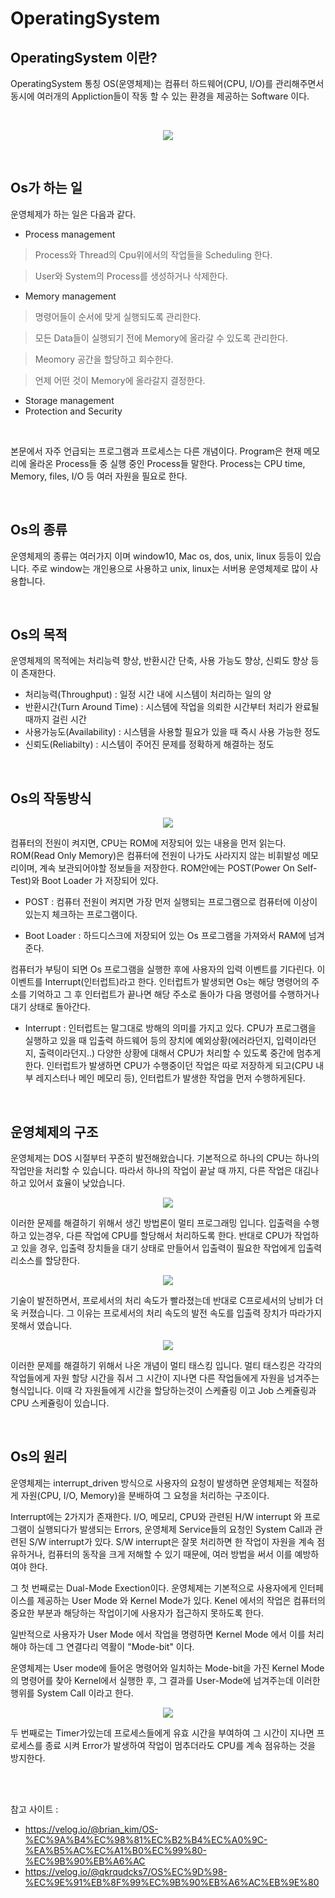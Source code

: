 # OperatingSystem

## OperatingSystem 이란?
OperatingSystem 통칭 OS(운영체제)는 컴퓨터 하드웨어(CPU, I/O)를 관리해주면서 동시에 여러개의 Appliction들이 작동 할 수 있는 환경을 제공하는 Software 이다.

<br>

<p align = "center">
    <img src = "../Pictures\OperatingSystem_1.png">
</p>

<br>

## Os가 하는 일
운영체제가 하는  일은 다음과 같다.

* Process management

> Process와 Thread의 Cpu위에서의 작업들을 Scheduling 한다.

> User와 System의 Process를 생성하거나 삭제한다.

* Memory management

> 명령어들이 순서에 맞게 실행되도록 관리한다.

> 모든 Data들이 실행되기 전에 Memory에 올라갈 수 있도록 관리한다.

> Meomory 공간을 할당하고 회수한다.

> 언제 어떤 것이 Memory에 올라갈지 결정한다.

* Storage management
* Protection and Security
  
<br>

본문에서 자주 언급되는 프로그램과 프로세스는 다른 개념이다.
Program은 현재 메모리에 올라온 Process들 중 실행 중인 Process들 말한다. Process는 CPU time, Memory, files, I/O 등 여러 자원을 필요로 한다.

<br>

## Os의 종류
운영체제의 종류는 여러가지 이며 window10, Mac os, dos, unix, linux 등등이 있습니다. 주로 window는 개인용으로 사용하고 unix, linux는 서버용 운영체제로 많이 사용합니다.

<br>

## Os의 목적
운영체제의 목적에는 처리능력 향상, 반환시간 단축, 사용 가능도 향상, 신뢰도 향상 등이 존재한다.

* 처리능력(Throughput) : 일정 시간 내에 시스템이 처리하는 일의 양
* 반환시간(Turn Around Time) : 시스템에 작업을 의뢰한 시간부터 처리가 완료될 때까지 걸린 시간
* 사용가능도(Availability) : 시스템을 사용할 필요가 있을 때 즉시 사용 가능한 정도
* 신뢰도(Reliabilty) : 시스템이 주어진 문제를 정확하게 해결하는 정도


<br>

## Os의 작동방식


<p align = "center">
    <img src = "../Pictures\OperatingSystem_2.png">
</p>

컴퓨터의 전원이 켜지면, CPU는 ROM에 저장되어 있는 내용을 먼저 읽는다. ROM(Read Only Memory)은 컴퓨터에 전원이 나가도 사라지지 않는 비휘발성 메모리이며, 계속 보관되어야할 정보들을 저장한다. ROM안에는 POST(Power On Self-Test)와 Boot Loader 가 저장되어 있다.

* POST : 컴퓨터 전원이 켜지면 가장 먼저 실행되는 프로그램으로 컴퓨터에 이상이 있는지 체크하는 프로그램이다. 

* Boot Loader : 하드디스크에 저장되어 있는 Os 프로그램을 가져와서 RAM에 넘겨준다.

컴퓨터가 부팅이 되면 Os 프로그램을 실행한 후에 사용자의 입력 이벤트를 기다린다. 이 이벤트를 
Interrupt(인터럽트)라고 한다. 인터럽트가 발생되면 Os는 해당 명령어의 주소를 기억하고 그 후 인터럽트가 끝나면 해당 주소로 돌아가 다음 명령어를 수행하거나 대기 상태로 돌아간다.

* Interrupt : 인터럽트는 말그대로 방해의 의미를 가지고 있다. CPU가 프로그램을 실행하고 있을 때 입출력 하드웨어 등의 장치에 예외상황(에러라던지, 입력이라던지, 출력이라던지..) 다양한 상황에 대해서 CPU가 처리할 수 있도록 중간에 멈추게 한다. 인터럽트가 발생하면 CPU가 수행중이던 작업은 따로 저장하게 되고(CPU 내부 레지스터나 메인 메모리 등), 인터럽트가 발생한 작업을 먼저 수행하게된다.
  

<br>


## 운영체제의 구조

운영체제는 DOS 시절부터 꾸준히 발전해왔습니다. 기본적으로 하나의 CPU는 하나의 작업만을 처리할 수 있습니다. 따라서 하나의 작업이 끝날 때 까지, 다른 작업은 대김나 하고 있어서 효율이 낮았습니다.

<p align = "center">
    <img src = "../Pictures\OperatingSystem_3.png">
</p>

이러한 문제를 해결하기 위해서 생긴 방법론이 멀티 프로그래밍 입니다. 입출력을 수행하고 있는경우, 다른 작업에 CPU를 할당해서 처리하도록 한다. 반대로 CPU가 작업하고 있을 경우, 입출력 장치들을 대기 상태로 만들어서 입출력이 필요한 작업에게 입출력 리소스를 할당한다.

<p align = "center">
    <img src = "../Pictures\OperatingSystem_4.png">
</p>

기술이 발전하면서, 프로세서의 처리 속도가 빨라졌는데 반대로 C프로세서의 낭비가 더욱 커졌습니다. 그 이유는 프로세서의 처리 속도의 발전 속도를 입출력 장치가 따라가지 못해서 였습니다. 

<p align = "center">
    <img src = "../Pictures\OperatingSystem_5.png">
</p>

이러한 문제를 해결하기 위해서 나온 개념이 멀티 태스킹 입니다. 멀티 태스킹은 각각의 작업들에게 자원 할당 시간을 줘서 그 시간이 지나면 다른 작업들에게 자원을 넘겨주는 형식입니다. 이때 각 자원들에게 시간을 할당하는것이 스케쥴링 이고 Job 스케쥴링과 CPU 스케쥴링이 있습니다. 

<br>

## Os의 원리

운영체제는 interrupt_driven 방식으로 사용자의 요청이 발생하면 운영체제는 적절하게 자원(CPU, I/O, Memory)을 분배하여 그 요청을 처리하는 구조이다.

Interrupt에는 2가지가 존재한다. I/O, 메모리, CPU와 관련된 H/W interrupt 와 프로그램이 실행되다가 발생되는 Errors, 운영체제 Service들의 요청인 System Call과 관련된 S/W interrupt가 있다. S/W interrupt은 잘못 처리하면 한 작업이 자원을 계속 점유하거나, 컴퓨터의 동작을 크게 저해할 수 있기 때문에, 여러 방법을 써서 이를 예방하여야 한다.

그 첫 번째로는 Dual-Mode Exection이다. 운영체제는 기본적으로 사용자에게 인터페이스를 제공하는 User Mode 와 Kernel Mode가 있다. Kenel 에서의 작업은 컴퓨터의 중요한 부분과 해당하는 작업이기에 사용자가 접근하지 못하도록 한다.

일반적으로 사용자가 User Mode 에서 작업을 명령하면 Kernel Mode 에서 이를 처리해야 하는데 그 연결다리 역활이 "Mode-bit" 이다.

운영체제는 User mode에 들어온 명령어와 일치하는 Mode-bit을 가진 Kernel Mode의 명령어를 찾아 Kernel에서 실행한 후, 그 결과를 User-Mode에 넘겨주는데 이러한 행위를 System Call 이라고 한다.

<p align = "center">
    <img src = "../Pictures\OperatingSystem_6.png">
</p>

두 번째로는 Timer가있는데 프로세스들에게 유효 시간을 부여하여 그 시간이 지나면 프로세스를 종료 시켜 Error가 발생하여 작업이 멈추더라도 CPU를 계속 점유하는 것을 방지한다.

<br><br>

참고 사이트 :
* https://velog.io/@brian_kim/OS-%EC%9A%B4%EC%98%81%EC%B2%B4%EC%A0%9C-%EA%B5%AC%EC%A1%B0%EC%99%80-%EC%9B%90%EB%A6%AC
* https://velog.io/@qkrqudcks7/OS%EC%9D%98-%EC%9E%91%EB%8F%99%EC%9B%90%EB%A6%AC%EB%9E%80